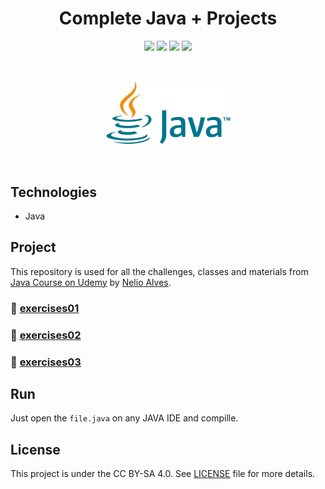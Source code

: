 <h1 align="center">
    Complete Java + Projects
</h1>

<p align="center">
    <img src="https://img.shields.io/github/license/isabellanunes/udemy-java-completo?style=flat-square" />
    <img src="https://img.shields.io/github/languages/count/isabellanunes/udemy-java-completo?style=flat-square" />
    <img src="https://img.shields.io/github/repo-size/isabellanunes/udemy-java-completo?style=flat-square" />
    <img src="https://img.shields.io/github/last-commit/isabellanunes/udemy-java-completo?style=flat-square" />
</p>

<br />

<p align="center">
    <img src=".readme/logo.png" width="200px" />
</p>

<br />

## Technologies

- Java

## Project

This repository is used for all the challenges, classes and materials from [Java Course on Udemy](https://www.udemy.com/course/java-curso-completo/) by [Nelio Alves](https://www.udemy.com/user/nelio-alves/).

### 📁 [exercises01](/exercises01/exercises01.pdf)
### 📁 [exercises02](/exercises02/exercises02.pdf)
### 📁 [exercises03](/exercises03/exercises03.pdf)

## Run

Just open the `file.java` on any JAVA IDE and compille.

## License

This project is under the CC BY-SA 4.0. See [LICENSE](/LICENSE.md) file for more details.